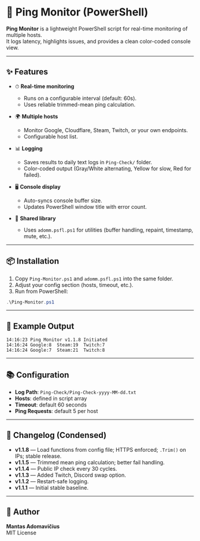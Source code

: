 # 📄 Ping Monitor (PowerShell)

**Ping Monitor** is a lightweight PowerShell script for real-time monitoring of multiple hosts.  
It logs latency, highlights issues, and provides a clean color-coded console view.

---

## ✨ Features

- ⏱ **Real-time monitoring**  
  - Runs on a configurable interval (default: 60s).  
  - Uses reliable trimmed-mean ping calculation.  

- 🌍 **Multiple hosts**  
  - Monitor Google, Cloudflare, Steam, Twitch, or your own endpoints.  
  - Configurable host list.  

- 📊 **Logging**  
  - Saves results to daily text logs in `Ping-Check/` folder.  
  - Color-coded output (Gray/White alternating, Yellow for slow, Red for failed).  

- 🖥 **Console display**  
  - Auto-syncs console buffer size.  
  - Updates PowerShell window title with error count.  

- 🔗 **Shared library**  
  - Uses `adomm.psfl.ps1` for utilities (buffer handling, repaint, timestamp, mute, etc.).  

---

## 📦 Installation

1. Copy `Ping-Monitor.ps1` and `adomm.psfl.ps1` into the same folder.  
2. Adjust your config section (hosts, timeout, etc.).  
3. Run from PowerShell:

```powershell
.\Ping-Monitor.ps1
```

---

## 🚀 Example Output

```
14:16:23 Ping Monitor v1.1.8 Initiated
14:16:24 Google:8  Steam:19  Twitch:7
14:16:24 Google:7  Steam:21  Twitch:8
```

---

## 📚 Configuration

- **Log Path**: `Ping-Check/Ping-Check-yyyy-MM-dd.txt`  
- **Hosts**: defined in script array  
- **Timeout**: default 60 seconds  
- **Ping Requests**: default 5 per host  

---

## 📜 Changelog (Condensed)

- **v1.1.8** — Load functions from config file; HTTPS enforced; `.Trim()` on IPs; stable release.  
- **v1.1.5** — Trimmed mean ping calculation; better fail handling.  
- **v1.1.4** — Public IP check every 30 cycles.  
- **v1.1.3** — Added Twitch, Discord swap option.  
- **v1.1.2** — Restart-safe logging.  
- **v1.1.1** — Initial stable baseline.  

---

## 👤 Author

**Mantas Adomavičius**  
MIT License
